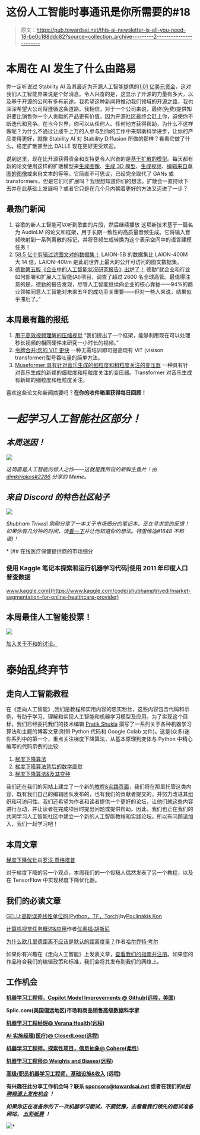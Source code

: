 # 这份人工智能时事通讯是你所需要的#18

> 原文：<https://pub.towardsai.net/this-ai-newsletter-is-all-you-need-18-be0c188ddc82?source=collection_archive---------2----------------------->

# **本周在 AI 发生了什么由路易**

你一定听说过 Stability AI 及其最近为开源人工智能提供的[1.01 亿美元资金](https://stability.ai/press-blog/stability-ai-announces-101-million-in-funding-for-open-source-artificial-intelligence)，这对我们人工智能界来说是个好消息。令人兴奋的是，这显示了开源的力量有多大，以及基于开源的公司有多有前途。我希望这种新闻将推动我们领域的开源之路，我也深深希望大公司将遵循这条道路。我相信，对于一个公司来说，最终(免费)提供知识要比销售你一个人贡献的产品更有价值，因为开源社区最终会赶上你，迫使你不断迭代和竞争。在当今世界，你可以从任何人、任何地方获得帮助，为什么不这样做呢？为什么不通过让成千上万的人参与到你的工作中来帮助科学进步，让你的产品变得更好，就像 Stability AI 对 Stability Diffusion 所做的那样？看看它做了什么。稳定扩散甚至比 DALLE 现在更好更受欢迎。

说到这里，现在比开源获得资金和支持更令人兴奋的是[基于扩散的模型](https://www.louisbouchard.ai/latent-diffusion-models/)。每天都有新的论文使用这样的扩散模型来[生成图像](https://www.louisbouchard.ai/latent-diffusion-models/)、[生成 3D 模型](https://www.louisbouchard.ai/dreamfusion/)、[生成视频](https://www.louisbouchard.ai/make-a-video/)、[编辑来自草图的图像](https://www.louisbouchard.ai/imageworthoneword/)或来自文本的等等。它简直不可思议，已经完全取代了 GANs 或 transformers，但是它们可扩展吗？我很想知道你们的想法。扩散会一直持续下去并在此基础上发展吗？或者它只是在几个月内朝着更好的方法又迈进了一步？

## 最热门新闻

1.  谷歌的新人工智能可以听到歌曲的片段，然后继续播放
    这项新技术基于一篇名为 AudioLM 的论文和框架，用于长期一致性的高质量音频生成。它将输入音频映射到一系列离散的标记，并将音频生成转换为这个表示空间中的语言建模任务！
2.  [58.5 亿个剪辑过滤图文对的数据集！](https://laion.ai/blog/laion-5b/?utm_campaign=Your%20Daily%20AI%20Research%20tl%3Bdr&utm_medium=email&utm_source=Revue%20newsletter) LAION-5B 的数据集比 LAION-400M 大 14 倍，LAION-400m 是此前世界上最大的公开可访问的图文数据集。
3.  [德勤第五版《企业中的人工智能状况研究报告》出炉了！](https://www2.deloitte.com/us/en/pages/about-deloitte/articles/press-releases/deloitte-state-of-ai-fifth-edition-report.html?utm_campaign=Your%20Daily%20AI%20Research%20tl%3Bdr&utm_medium=email&utm_source=Revue%20newsletter) 德勤“就企业和行业如何部署和扩展人工智能(AI)项目，调查了超过 2600 名全球高管。最值得注意的是，德勤的报告发现，尽管人工智能继续向企业的核心靠拢——94%的商业领袖同意人工智能对未来五年的成功至关重要——但对一些人来说，结果似乎滞后了。”

## 本周最有趣的报纸

1.  [用于高效视频理解的压缩视觉](https://arxiv.org/pdf/2210.02995.pdf) “我们提出了一个框架，能够利用现在可以处理秒长视频的相同硬件来研究一小时长的视频。”
2.  [令牌合并:您的 VIT 更快](https://arxiv.org/pdf/2210.09461.pdf?utm_campaign=Your%20Daily%20AI%20Research%20tl%3Bdr&utm_medium=email&utm_source=Revue%20newsletter) 一种无需培训即可提高现有 ViT (visison transformer)型号吞吐量的简单方法。
3.  [Museformer:具有针对音乐生成的细粒度和粗粒度关注的变压器](https://arxiv.org/abs/2210.10349) 一种具有针对音乐生成的新颖的细粒度和粗粒度关注的变压器。Transformer 对音乐生成有新颖的细粒度和粗粒度关注。

喜欢这些论文和新闻摘要吗？[](https://www.linkedin.com/newsletters/what-s-ai-daily-research-tl-dr-6935956459641876480/)**在你的收件箱里获得每日回顾！**

# *一起学习人工智能社区部分！*

## *本周迷因！*

*![](img/07c43642dd97551872df908a7482833a.png)*

*这简直是人工智能的惊人之作——这就是我所说的新鲜生鱼片！由 [dimkiriakos#2286](https://discord.com/channels/702624558536065165/830572933197201459/1033325720505692191) 分享的 Meme。*

## *来自 Discord 的特色社区帖子*

*![](img/7b28f88c35acc0aeed3c4eefb4956f59.png)*

*Shubham Trivedi 刚刚分享了一本关于市场细分的笔记本，正在寻求您的反馈！如果你有几分钟的时间，请[看一下](https://www.kaggle.com/code/shubhamptrivedi/market-segmentation-for-online-healthcare-provider)并让他知道你的想法。特里维迪#1648 不和谐)！*

*[](https://www.kaggle.com/code/shubhamptrivedi/market-segmentation-for-online-healthcare-provider) [## 在线医疗保健提供商的市场细分

### 使用 Kaggle 笔记本探索和运行机器学习代码|使用 2011 年印度人口普查数据

www.kaggle.com](https://www.kaggle.com/code/shubhamptrivedi/market-segmentation-for-online-healthcare-provider) 

## 本周最佳人工智能投票！

![](img/b6a987940f775cc37883e99c17f67ed8.png)

[加入关于不和的讨论。](https://discord.com/channels/702624558536065165/833660976196354079)

# **泰始乱终弃节**

## 走向人工智能教程

在《走向人工智能》,我们是教程和实用内容的忠实粉丝，这些内容包含代码和示例，有助于学习、理解和实现人工智能和机器学习模型及应用。为了实现这个目标，我们已经委托我们的技术编辑 [Pratik Shukla](https://www.linkedin.com/in/pratik-shukla28/) 撰写了一系列关于各种机器学习算法和主题的博客文章(附带 Python 代码和 Google Colab 文件)。这是(众多)迷你系列中的第一个，重点关注梯度下降算法，从基本原理到变体与 Python 中精心编写的代码示例的比较:

1.  [梯度下降算法](https://towardsai.net/p/tutorials/the-gradient-descent-algorithm)
2.  [梯度下降算法背后的数学直觉](https://towardsai.net/p/tutorials/mathematical-intuition-behind-the-gradient-descent-algorithm)
3.  [梯度下降算法&及其变种](https://towardsai.net/p/tutorials/the-gradient-descent-algorithm-and-its-variants)

我们还在我们的网站上建立了一个新的[教程&实践页面](https://towardsai.net/ai/tutorials)，我们将在那里托管这类内容，既有我们自己的编辑团队发布的，也有我们的贡献者提交的，并努力改进其组织和可访问性。我们还希望为作者和读者提供一个更好的论坛，让他们就这些内容进行互动，并让读者在完成项目时提出问题或提供帮助。因此，我们也正在我们的共同学习人工智能社区中建立一个新的人工智能教程和实践论坛。所以有问题请加入，我们一起学习吧！

## 本周文章

[梯度下降优化](/gradient-descent-optimization-15ee38e75e12)由[罗汉·贾格塔普](https://rojagtap.medium.com/)

对于梯度下降的另一个观点，本周我们的一个投稿人偶然发表了另一个教程，以及在 TensorFlow 中实现梯度下降优化器。

## 我们的必读文章

[GELU:高斯误差线性单位码(Python，TF，Torch)](/gelu-gaussian-error-linear-unit-code-python-tf-torch-neural-network-bert-de539517edef)by[Poulinakis Kon](https://medium.com/@poulinakis.kon)

[计算机视觉任务概述&应用](/overview-of-the-computer-vision-tasks-applications-647f63e66e9f)作者[优素福·胡斯尼](https://youssefraafat57.medium.com/)

[为什么欧几里德距离不应该是默认的距离度量？](/why-should-euclidean-distance-not-be-the-default-distance-measure-e55d72bd16e2)作者[哈尔乔特·考尔](https://harjot-dadhwal.medium.com/)

如果你有兴趣在《走向人工智能》上发表文章，[查看我们的指南并注册](https://contribute.towardsai.net/)。如果您的作品符合我们的编辑政策和标准，我们会将其发布到我们的网络上。

## 工作机会

[**机器学习工程师，Copilot Model Improvements @ Github(远程，美国)**](http://ws.towardsai.net/zpe)

[](http://ws.towardsai.net/yas)**Splic.com(美国偏远地区)市场和商品销售高级数据科学家**

**[**机器学习工程经理@ Verana Health(远程)**](http://ws.towardsai.net/n8s)**

**[**AI 实施经理(医疗)@ ClosedLoop(远程)**](http://ws.towardsai.net/nr9)**

**[**机器学习工程师，探索性项目，信息抽象@ Cohere(柔性)**](http://ws.towardsai.net/pi1)**

**[**机器学习工程师@ Weights and Biases(远程)**](http://ws.towardsai.net/qrw)**

**[**高级/职员机器学习工程师，基础设施&收入**](http://ws.towardsai.net/1n5) (远程)**

**有兴趣在此分享工作机会吗？联系 sponsors@towardsai.net 或者在我们的[*#招聘频道上发布机会*](http://ws.towardsai.net/lat-hiring-channel) *！***

***如果你正在准备你的下一次机器学习面试，不要犹豫，去看看我们领先的面试准备网站，* [*五彩纸屑*](http://ws.towardsai.net/confetti-ai) *！***

**![](img/23273e3230a8440a7e818059baebc8ba.png)***